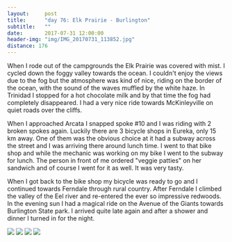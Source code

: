```yaml
---
layout:     post
title:      "day 76: Elk Prairie - Burlington"
subtitle:   ""
date:       2017-07-31 12:00:00
header-img: "img/IMG_20170731_113852.jpg"
distance: 176
---
```


When I rode out of the campgrounds the Elk Prairie was covered with mist.
I cycled down the foggy valley towards the ocean.
I couldn't enjoy the views due to the fog but the atmosphere was kind of nice, riding on the border of the ocean, with the sound of the waves muffled by the white haze.
In Trinidad I stopped for a hot chocolate milk and by that time the fog had completely disappeared.
I had a very nice ride towards McKinleyville on quiet roads over the cliffs.

When I approached Arcata I snapped spoke #10 and I was riding with 2 broken spokes again.
Luckily there are 3 bicycle shops in Eureka, only 15 km away.
One of them was the obvious choice at it had a subway across the street and I was arriving there around lunch time.
I went to that bike shop and while the mechanic was working on my bike I went to the subway for lunch.
The person in front of me ordered "veggie patties" on her sandwich and of course I went for it as well.
It was very tasty.

When I got back to the bike shop my bicycle was ready to go and I continued towards Ferndale through rural country.
After Ferndale I climbed the valley of the Eel river and re-entered the ever so impressive redwoods.
In the evening sun I had a magical ride on the Avenue of the Giants towards Burlington State park.
I arrived quite late again and after a shower and dinner I turned in for the night.

<img src="{{ site.baseurl }}/img/IMG_20170731_121225.jpg">
<span class="caption text-muted"></span>

<img src="{{ site.baseurl }}/img/IMG_20170731_183828.jpg">
<span class="caption text-muted"></span>

<img src="{{ site.baseurl }}/img/IMG_20170731_191030.jpg">
<span class="caption text-muted"></span>

<img src="{{ site.baseurl }}/img/IMG_20170731_191908.jpg">
<span class="caption text-muted"></span>

